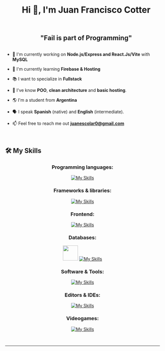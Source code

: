 <!--h1 without bottom border-->
<div id="user-content-toc">
  <ul align="center">
    <summary><h1 style="display: inline-block">Hi 👋, I'm Juan Francisco Cotter</h1></summary>
  </ul>
</div>

<!--h2 without bottom border-->
<div id="user-content-toc">
  <ul align="center">
    <summary><h2 style="display: inline-block">"Fail is part of Programming"</h2></summary>
  </ul>
</div>

<!--Intro start-->
  
- 🔭 I'm currently working on **Node.js/Express and React.Js/Vite** with **MySQL**
  
- 🌱 I'm currently learning **Firebase & Hosting**
  
- 📚 I want to specialize in **Fullstack**
  
- 📖 I've know **POO**, **clean architecture** and **basic hosting**.
  
- 🌎 I'm a student from **Argentina**
  
- 🗣️ I speak **Spanish** (native) and **English** (intermediate).
  
- 📫 Feel free to reach me out **juanescolar0@gmail.com**
  
<!--Intro end-->

<br/>

  
## 🛠️ My Skills

<div align="center">

### Programming languages:
[![My Skills](https://skillicons.dev/icons?i=php,js,cs,java,kotlin)](https://skillicons.dev)

### Frameworks & libraries:
[![My Skills](https://skillicons.dev/icons?i=dotnet,nodejs,react,vite,express)](https://skillicons.dev)

### Frontend:
[![My Skills](https://skillicons.dev/icons?i=html,css)](https://skillicons.dev)

### Databases:
<img src="https://github.com/user-attachments/assets/7b4ecb00-b756-4d47-be2f-8561ce7ec254" width="48.5"> [![My Skills](https://skillicons.dev/icons?i=mysql,mongodb,firebase)](https://skillicons.dev)

### Software & Tools:
[![My Skills](https://skillicons.dev/icons?i=github,git,npm,postman)](https://skillicons.dev)

### Editors & IDEs:
[![My Skills](https://skillicons.dev/icons?i=visualstudio,vscode,arduino,androidstudio)](https://skillicons.dev)

### Videogames:
[![My Skills](https://skillicons.dev/icons?i=unity,blender)](https://skillicons.dev)

</div>

<br> 
<hr>
